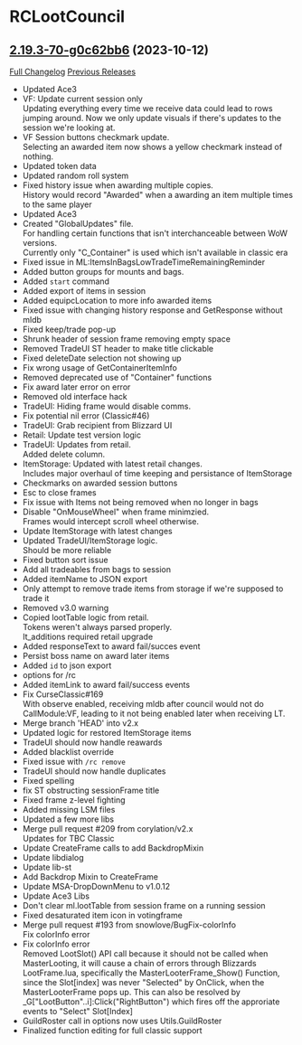 # RCLootCouncil

## [2.19.3-70-g0c62bb6](https://github.com/evil-morfar/RCLootCouncil2/tree/0c62bb61dcfd55124a12fb72397875623b5cd643) (2023-10-12)
[Full Changelog](https://github.com/evil-morfar/RCLootCouncil2/compare/2.19.3...0c62bb61dcfd55124a12fb72397875623b5cd643) [Previous Releases](https://github.com/evil-morfar/RCLootCouncil2/releases)

- Updated Ace3  
- VF: Update current session only  
    Updating everything every time we receive data could lead to rows jumping around. Now we only update visuals if there's updates to the session we're looking at.  
- VF Session buttons checkmark update.  
    Selecting an awarded item now shows a yellow checkmark instead of nothing.  
- Updated token data  
- Updated random roll system  
- Fixed history issue when awarding multiple copies.  
    History would record "Awarded" when a awarding an item multiple times to the same player  
- Updated Ace3  
- Created "GlobalUpdates" file.  
    For handling certain functions that isn't interchanceable between WoW versions.  
    Currently only "C\_Container" is used which isn't available in classic era  
- Fixed issue in ML:ItemsInBagsLowTradeTimeRemainingReminder  
- Added button groups for mounts and bags.  
- Added `start` command  
- Added export of items in session  
- Added equipcLocation to more info awarded items  
- Fixed issue with changing history response and GetResponse without mldb  
- Fixed keep/trade pop-up  
- Shrunk header of session frame removing empty space  
- Removed TradeUI ST header to make title clickable  
- Fixed deleteDate selection not showing up  
- Fix wrong usage of GetContainerItemInfo  
- Removed deprecated use of "Container" functions  
- Fix award later error on error  
- Removed old interface hack  
- TradeUI: Hiding frame would disable comms.  
- Fix potential nil error (Classic#46)  
- TradeUI: Grab recipient from Blizzard UI  
- Retail: Update test version logic  
- TradeUI: Updates from retail.  
    Added delete column.  
- ItemStorage: Updated with latest retail changes.  
    Includes major overhaul of time keeping and persistance of ItemStorage  
- Checkmarks on awarded session buttons  
- Esc to close frames  
- Fix issue with Items not being removed when no longer in bags  
- Disable "OnMouseWheel" when frame minimzied.  
    Frames would intercept scroll wheel otherwise.  
- Update ItemStorage with latest changes  
- Updated TradeUI/ItemStorage logic.  
    Should be more reliable  
- Fixed button sort issue  
- Add all tradeables from bags to session  
- Added itemName to JSON export  
- Only attempt to remove trade items from storage if we're supposed to trade it  
- Removed v3.0 warning  
- Copied lootTable logic from retail.  
    Tokens weren't always parsed properly.  
    lt\_additions required retail upgrade  
- Added responseText to award fail/succes event  
- Persist boss name on award later items  
- Added `id` to json export  
- options for /rc  
- Added itemLink to award fail/success events  
- Fix CurseClassic#169  
    With observe enabled, receiving mldb after council would not do CallModule:VF, leading to it not being enabled later when receiving LT.  
- Merge branch 'HEAD' into v2.x  
- Updated logic for restored ItemStorage items  
- TradeUI should now handle reawards  
- Added blacklist override  
- Fixed issue with `/rc remove`  
- TradeUI should now handle duplicates  
- Fixed spelling  
- fix ST obstructing sessionFrame title  
- Fixed frame z-level fighting  
- Added missing LSM files  
- Updated a few more libs  
- Merge pull request #209 from corylation/v2.x  
    Updates for TBC Classic  
- Update CreateFrame calls to add BackdropMixin  
- Update libdialog  
- Update lib-st  
- Add Backdrop Mixin to CreateFrame  
- Update MSA-DropDownMenu to v1.0.12  
- Update Ace3 Libs  
- Don't clear ml.lootTable from session frame on a running session  
- Fixed desaturated item icon in votingframe  
- Merge pull request #193 from snowlove/BugFix-colorInfo  
    Fix colorInfo error  
- Fix colorInfo error  
    Removed LootSlot() API call because it should not be called when MasterLooting, it will cause a chain of errors through Blizzards LootFrame.lua, specifically the MasterLooterFrame\_Show() Function, since the Slot[index] was never "Selected" by OnClick, when the MasterLooterFrame pops up. This can also be resolved by _G["LootButton"..i]:Click("RightButton") which fires off the approriate events to "Select" Slot[Index]  
- GuildRoster call in options now uses Utils.GuildRoster  
- Finalized function editing for full classic support  
